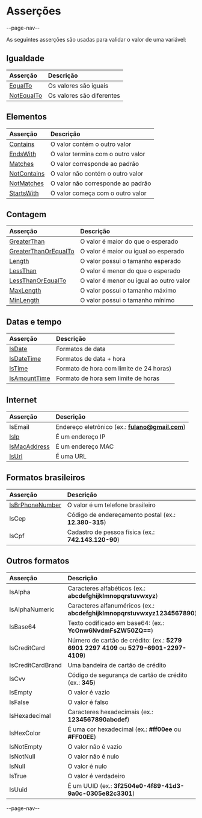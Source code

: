# Asserções

--page-nav--

As seguintes asserções são usadas para validar o valor de uma variável:

## Igualdade

| Asserção                       | Descrição                  |
| :--                            | :--                        |
| [EqualTo](04-equalto.md)       | Os valores são iguais      |
| [NotEqualTo](04-notequalto.md) | Os valores são diferentes  |

## Elementos

| Asserção                         | Descrição                         |
| :--                              | :--                               |
| [Contains](05-contains.md)       | O valor contém o outro valor      |
| [EndsWith](05-endswith.md)       | O valor termina com o outro valor |
| [Matches](05-matches.md)         | O valor corresponde ao padrão     |
| [NotContains](05-notcontains.md) | O valor não contém o outro valor  |
| [NotMatches](05-notmatches.md)   | O valor não corresponde ao padrão |
| [StartsWith](05-startswith.md)   | O valor começa com o outro valor  |

## Contagem

| Asserção                                     | Descrição                                  |
| :--                                          | :--                                        |
| [GreaterThan](06-greaterthan.md)             | O valor é maior do que o esperado          |
| [GreaterThanOrEqualTo](06-greaterthanorequalto.md) | O valor é maior ou igual ao esperado |
| [Length](06-length.md)                       | O valor possui o tamanho esperado          |
| [LessThan](06-lessthan.md)                   | O valor é menor do que o esperado          |
| [LessThanOrEqualTo](06-lessthanorequalto.md) | O valor é menor ou igual ao outro valor    |
| [MaxLength](06-maxlength.md)                 | O valor possui o tamanho máximo            |
| [MinLength](06-minlength.md)                 | O valor possui o tamanho mínimo            |

## Datas e tempo

| Asserção                           | Descrição                               |
| :--                                | :--                                     |
| [IsDate](07-isdate.md)             | Formatos de data                        |
| [IsDateTime](07-isdatetime.md)     | Formatos de data + hora                 |
| [IsTime](07-istime.md)             | Formato de hora com limite de 24 horas) |
| [IsAmountTime](07-isamounttime.md) | Formato de hora sem limite de horas     |

## Internet

| Asserção                           | Descrição                                        |
| :--                                | :--                                              |
| IsEmail                            | Endereço eletrônico (ex.: **fulano@gmail.com**)  |
| [IsIp](08-isip.md)                 | É um endereço IP                                 |
| [IsMacAddress](08-ismacaddress.md) | É um endereço MAC                                |
| [IsUrl](08-isurl.md)               | É uma URL                                        |

## Formatos brasileiros

| Asserção           | Descrição                                              |
| :--                | :--                                                    |
| [IsBrPhoneNumber](09-isbrphonenumber.md) | O valor é um telefone brasileiro |
| IsCep              | Código de endereçamento postal (ex.: **12.380-315**)   |
| IsCpf              | Cadastro de pessoa física (ex.: **742.143.120-90**)    |

## Outros formatos

| Asserção           | Descrição                                                                |
| :--                | :--                                                                      |
| IsAlpha            | Caracteres alfabéticos (ex.: **abcdefghijklmnopqrstuvwxyz**)             |
| IsAlphaNumeric     | Caracteres alfanuméricos (ex.: **abcdefghijklmnopqrstuvwxyz1234567890**) |
| IsBase64           | Texto codificado em base64: (ex.: **YcOnw6NvdmFsZW50ZQ==**)              |
| IsCreditCard       | Número de cartão de crédito: (ex.: **5279 6901 2297 4109** ou **5279-6901-2297-4109**) |
| IsCreditCardBrand  | Uma bandeira de cartão de crédito                                        |
| IsCvv              | Código de segurança de cartão de crédito (ex.: **345**)                  |
| IsEmpty            | O valor é vazio                                                          |
| IsFalse            | O valor é falso                                                          |
| IsHexadecimal      | Caracteres hexadecimais (ex.: **1234567890abcdef**)                      |
| IsHexColor         | É uma cor hexadecimal (ex.: **#ff00ee** ou **#FF00EE**)                  |
| IsNotEmpty         | O valor não é vazio                                                      |
| IsNotNull          | O valor não é nulo                                                       |
| IsNull             | O valor é nulo                                                           |
| IsTrue             | O valor é verdadeiro                                                     |
| IsUuid             | É um UUID (ex.: **3f2504e0-4f89-41d3-9a0c-0305e82c3301**)                |

--page-nav--
